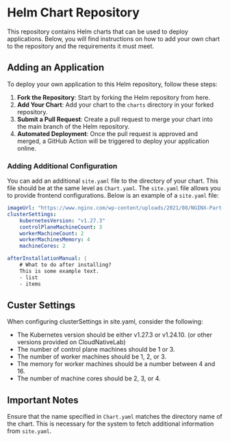 # Helm Chart Repository

This repository contains Helm charts that can be used to deploy applications. Below, you will find instructions on how to add your own chart to the repository and the requirements it must meet.

## Adding an Application

To deploy your own application to this Helm repository, follow these steps:

1. **Fork the Repository**: Start by forking the Helm repository from here.
2. **Add Your Chart**: Add your chart to the `charts` directory in your forked repository.
3. **Submit a Pull Request**: Create a pull request to merge your chart into the main branch of the Helm repository.
4. **Automated Deployment**: Once the pull request is approved and merged, a GitHub Action will be triggered to deploy your application online.

### Adding Additional Configuration

You can add an additional `site.yaml` file to the directory of your chart. This file should be at the same level as `Chart.yaml`. The `site.yaml` file allows you to provide frontend configurations. Below is an example of a `site.yaml` file:

```yaml
imageUrl: "https://www.nginx.com/wp-content/uploads/2021/08/NGINX-Part-of-F5-horiz-black-type-1.svg"
clusterSettings: 
    kubernetesVersion: "v1.27.3"
    controlPlaneMachineCount: 3
    workerMachineCount: 2
    workerMachinesMemory: 4
    machineCores: 2

afterInstallationManual: |
    # What to do after installing?
    This is some example text.
    - list
    - items
```

## Custer Settings
When configuring clusterSettings in site.yaml, consider the following:

- The Kubernetes version should be either v1.27.3 or v1.24.10. (or other versions provided on CloudNativeLab)
- The number of control plane machines should be 1 or 3.
- The number of worker machines should be 1, 2, or 3.
- The memory for worker machines should be a number between 4 and 16.
- The number of machine cores should be 2, 3, or 4.


## Important Notes
Ensure that the name specified in `Chart.yaml` matches the directory name of the chart. This is necessary for the system to fetch additional information from `site.yaml`.
